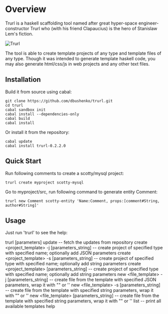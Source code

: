 # Overview

Trurl is a haskell scaffolding tool named after great hyper-space engineer-constructor Trurl who (with his friend Clapaucius) is the hero of Stanislaw Lem's fiction.

![Trurl](https://raw.githubusercontent.com/dbushenko/trurl/master/img/trurl.jpg "Trurl")

The tool is able to create template projects of any type and template files of any type. Though it was intended to generate template haskell code, you may also generate html/css/js in web projects and any other text files.

## Installation

Build it from source using cabal:

    git clone https://github.com/dbushenko/trurl.git
    cd trurl
    cabal sandbox init
    cabal install --dependencies-only
    cabal build
    cabal install

Or install it from the repository:

    cabal update
    cabal install trurl-0.2.2.0

## Quick Start

Run following comments to create a scotty/mysql project:

    trurl create myproject scotty-mysql

Go to myproject/src, run following command to generate entity Comment:

    trurl new Comment scotty-entity 'Name:Comment, props:[comment#String, author#String]'

## Usage

Just run 'trurl' to see the help:

trurl <command> [parameters]
  update -- fetch the updates from repository
  create <name> <project_template> -j [parameters_string] -- create project of specified type with specified name; optionally add JSON parameters
  create <name> <project_template> -s [parameters_string] -- create project of specified type with specified name; optionally add string parameters
  create <name> <project_template> [parameters_string] -- create project of specified type with specified name; optionally add string parameters
  new <name> <file_template> -j [parameters_string] -- create file from the template with specified JSON parameters, wrap it with "" or ''
  new <name> <file_template> -s [parameters_string] -- create file from the template with specified string parameters, wrap it with "" or ''
  new <name> <file_template> [parameters_string] -- create file from the template with specified string parameters, wrap it with "" or ''
  list -- print all available templates
  help <template> -- print template info
  help -- print this help
  version -- print version
  
* Command 'update' fetches all the latest templates from the repository. Run it before using any other command.
* Command 'list' shows available templates. Technically it finds all the files *.metainfo in $HOME/.trurl/repo and prints thir first lines.
* Command 'help <template>' prints detailed info about the template.
* Command 'create' intended to generate projects, just specify an available project template name. You may also sepcify optional parameters. In any case at least one parameter will be available in project template -- 'ProjectName' which corresponds to the provided <name> parameter.
* Command 'new' generates template file, generated file will be named as specified in 'name'. It uses Mustache format in templates and accepts mandatory parameters.

Parameters for commands 'create' and 'new' may be of two types: JSON and simple string.

* JSON parameters might look like this: '{"entityName": "Article", "params": [ {"name":"title","type":"String"}, {"name":"body", "type":"String"}]}"
* Totally the same simple string looks like this: 'entityName:Article, params: [ title#String, body#String ]'

Simple string parameters use following rules to correspond to JSON:

* abc:efg is converted to "abc":"efg"
* abc:123 is converted to "abc":123
* abc#efg is converted to {"name":"abc", "type":"efg"} -- this conversion is especially useful when generating object with list of properties.
* abc#efg! is converted to {"name":"abc", "type":"efg", "last":true} -- this conversion is needed when generating list of properties and you need to avoid last separator (coma, whitespace, etc).

For example, if there is a template file 'file1.txt' with following contents:

```
The list: 

{{#heroes}}
    * {{name}}
{{/heroes}}

MyObj:
{{#myobj}}
{{opt1}}
{{/myobj}}
```

Run trurl as following:

    trurl new file1.txt -j '{"heroes":[{"name":"1"},{"name":"22"}],"myobj":{"opt1":"value1"}}'

Then you'll get:

```
The list: 

    * 1
    * 22

MyObj:
value1
```

## Creating templates

All the templates are stored in $HOME/.trurl/repo. There are two types of templates: projects and files.

* Project template is just a tar archive which is unpacked in specified directory. Template files should have extension '.template' and use the same mustache syntax as templates for command 'new'. In any case at least one parameter will be available in project template -- 'ProjectName' which corresponds to the provided <name> parameter. All files named as 'ProjectName' will be renamed according to specified project name. E.g. if creating project 'my' and there is somewhere file 'ProjectName.html' then it will be renamed to 'my.html'.
* File template is a file in Mustache format. It may have any extension, but if not supplied while running 'trurl new ...' then extension '.hs' will be used.


Info about each template is stored in corresponding metainfo file. E.g. if there is template 'file1.hs' then should be also 'file1.hs.metainfo'. First line of the metainfo file is its short description printed by the 'list' command.

See examples of the templates in 'devrepo'.

## Registering templates in the main repository.

Just add a pull request in the directory 'devrepo'. You are welcome to add your own templates here!

Author: Dmitry Bushenko (d.bushenko@gmail.com)